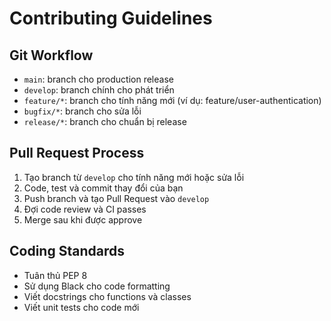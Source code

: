 # Contributing Guidelines

## Git Workflow

- `main`: branch cho production release
- `develop`: branch chính cho phát triển
- `feature/*`: branch cho tính năng mới (ví dụ: feature/user-authentication)
- `bugfix/*`: branch cho sửa lỗi
- `release/*`: branch cho chuẩn bị release

## Pull Request Process

1. Tạo branch từ `develop` cho tính năng mới hoặc sửa lỗi
2. Code, test và commit thay đổi của bạn
3. Push branch và tạo Pull Request vào `develop`
4. Đợi code review và CI passes
5. Merge sau khi được approve

## Coding Standards

- Tuân thủ PEP 8
- Sử dụng Black cho code formatting
- Viết docstrings cho functions và classes
- Viết unit tests cho code mới
